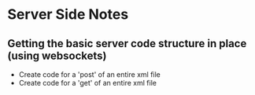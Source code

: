# Server Side Notes

## Getting the basic server code structure in place (using websockets)
* Create code for a 'post' of an entire xml file
* Create code for a 'get' of an entire xml file

